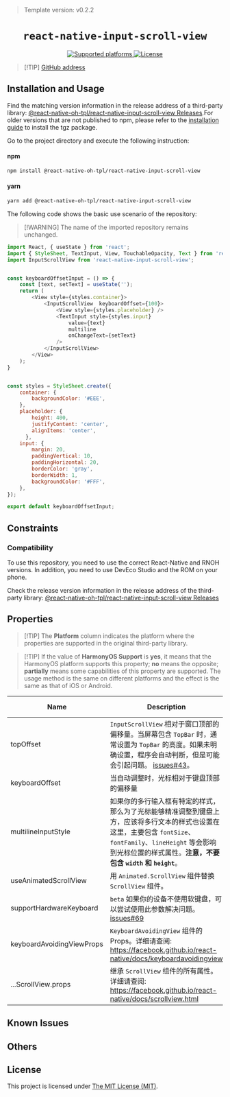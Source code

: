 > Template version: v0.2.2

<p align="center">
  <h1 align="center"> <code>react-native-input-scroll-view</code> </h1>
</p>
<p align="center">
    <a href=https://github.com/baijunjie/react-native-input-scroll-view>
        <img src="https://img.shields.io/badge/platforms-android%20|%20ios%20|%20harmony%20-lightgrey.svg" alt="Supported platforms" />
    </a>
    <a href="https://github.com/baijunjie/react-native-input-scroll-view/blob/master/LICENSE">
        <img src="https://img.shields.io/badge/license-MIT-green.svg" alt="License" />
        <!-- <img src="https://img.shields.io/badge/license-Apache-blue.svg" alt="License" /> -->
    </a>
</p>

> [!TIP] [GitHub address](https://github.com/react-native-oh-library/react-native-input-scroll-view)

## Installation and Usage

Find the matching version information in the release address of a third-party library: [@react-native-oh-tpl/react-native-input-scroll-view Releases](https://github.com/react-native-oh-library/react-native-input-scroll-view/releases).For older versions that are not published to npm, please refer to the [installation guide](/en/tgz-usage-en.md) to install the tgz package.

Go to the project directory and execute the following instruction:



#### **npm**

```bash
npm install @react-native-oh-tpl/react-native-input-scroll-view
```

#### **yarn**

```bash
yarn add @react-native-oh-tpl/react-native-input-scroll-view
```

The following code shows the basic use scenario of the repository:

> [!WARNING] The name of the imported repository remains unchanged.

```js
import React, { useState } from 'react';
import { StyleSheet, TextInput, View, TouchableOpacity, Text } from 'react-native';
import InputScrollView from 'react-native-input-scroll-view';


const keyboardOffsetInput = () => {
    const [text, setText] = useState('');
    return (
        <View style={styles.container}>
            <InputScrollView  keyboardOffset={100}>
                <View style={styles.placeholder} />
                <TextInput style={styles.input}
                    value={text}
                    multiline
                    onChangeText={setText}
                />
            </InputScrollView>
        </View>
    );
}


const styles = StyleSheet.create({
    container: {
        backgroundColor: '#EEE',
    },
    placeholder: {
        height: 400,
        justifyContent: 'center',
        alignItems: 'center',
      },
    input: {
        margin: 20,
        paddingVertical: 10,
        paddingHorizontal: 20,
        borderColor: 'gray',
        borderWidth: 1,
        backgroundColor: '#FFF',
    },
});

export default keyboardOffsetInput;
```

## Constraints

### Compatibility

To use this repository, you need to use the correct React-Native and RNOH versions. In addition, you need to use DevEco Studio and the ROM on your phone.

Check the release version information in the release address of the third-party library: [@react-native-oh-tpl/react-native-input-scroll-view Releases](https://github.com/react-native-oh-library/react-native-input-scroll-view/releases)

## Properties

> [!TIP] The **Platform** column indicates the platform where the properties are supported in the original third-party library.

> [!TIP] If the value of **HarmonyOS Support** is **yes**, it means that the HarmonyOS platform supports this property; **no** means the opposite; **partially** means some capabilities of this property are supported. The usage method is the same on different platforms and the effect is the same as that of iOS or Android.

| Name                      | **Description**                                              | Type   | Required | **Default** | Platform    | HarmonyOS Support |
| ------------------------- | ------------------------------------------------------------ | ------ | -------- | ----------- | ----------- | ----------------- |
| topOffset                 | `InputScrollView` 相对于窗口顶部的偏移量。当屏幕包含 `TopBar` 时，通常设置为 `TopBar` 的高度。如果未明确设置，程序会自动判断，但是可能会引起问题。 [issues#43](https://github.com/baijunjie/react-native-input-scroll-view/issues/43)。 | number | false    | undefined   | iOS/Android | yes               |
| keyboardOffset            | 当自动调整时，光标相对于键盘顶部的偏移量                     | number | false    | 40          | iOS/Android | yes               |
| multilineInputStyle       | 如果你的多行输入框有特定的样式，那么为了光标能够精准调整到键盘上方，应该将多行文本的样式也设置在这里，主要包含 `fontSize`、`fontFamily`、`lineHeight` 等会影响到光标位置的样式属性。**注意，不要包含 `width` 和 `height`**。 | Style  | false    | null        | iOS/Android | yes               |
| useAnimatedScrollView     | 用 `Animated.ScrollView` 组件替换 `ScrollView` 组件。        | bool   | false    | false       | iOS/Android | yes               |
| supportHardwareKeyboard   | `beta` 如果你的设备不使用软键盘，可以尝试使用此参数解决问题。 [issues#69](https://github.com/baijunjie/react-native-input-scroll-view/issues/69) | bool   | false    | false       | iOS/Android | yes               |
| keyboardAvoidingViewProps | `KeyboardAvoidingView` 组件的 Props。详细请查阅: https://facebook.github.io/react-native/docs/keyboardavoidingview | props  | false    | null        | iOS/Android | yes               |
| ...ScrollView.props       | 继承 `ScrollView` 组件的所有属性。详细请查阅: https://facebook.github.io/react-native/docs/scrollview.html | props  | false    |             | iOS/Android | yes               |

## Known Issues

## Others

## License

This project is licensed under [The MIT License (MIT)](https://github.com/baijunjie/react-native-input-scroll-view/blob/master/LICENSE).

